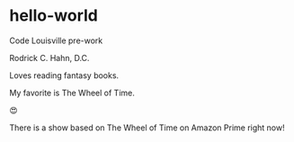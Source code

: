 # hello-world
Code Louisville pre-work

Rodrick C. Hahn, D.C.

Loves reading fantasy books.

My favorite is The Wheel of Time.

😍

There is a show based on The Wheel of Time on Amazon Prime right now!
